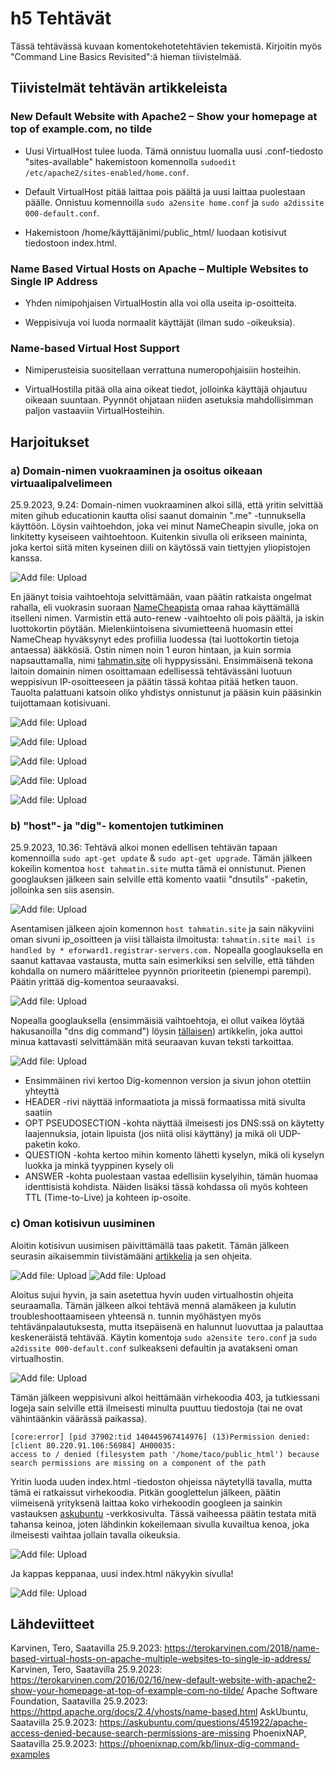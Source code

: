 # h5 Tehtävät

Tässä tehtävässä kuvaan komentokehotetehtävien tekemistä. Kirjoitin myös "Command Line Basics Revisited":ä hieman tiivistelmää.

## Tiivistelmät tehtävän artikkeleista

### New Default Website with Apache2 – Show your homepage at top of example.com, no tilde

- Uusi VirtualHost tulee luoda. Tämä onnistuu luomalla uusi .conf-tiedosto "sites-available" hakemistoon komennolla  `sudoedit /etc/apache2/sites-enabled/home.conf`.

- Default VirtualHost pitää laittaa pois päältä ja uusi laittaa puolestaan päälle. Onnistuu komennoilla `sudo a2ensite home.conf` ja `sudo a2dissite 000-default.conf`.

- Hakemistoon /home/käyttäjänimi/public_html/ luodaan kotisivut tiedostoon index.html.


### Name Based Virtual Hosts on Apache – Multiple Websites to Single IP Address

- Yhden nimipohjaisen VirtualHostin alla voi olla useita ip-osoitteita.
  
- Weppisivuja voi luoda normaalit käyttäjät (ilman sudo -oikeuksia).


### Name-based Virtual Host Support

- Nimiperusteisia suositellaan verrattuna numeropohjaisiin hosteihin.

- VirtualHostilla pitää olla aina oikeat tiedot, jolloinka käyttäjä ohjautuu oikeaan suuntaan. Pyynnöt ohjataan niiden asetuksia mahdollisimman paljon vastaaviin VirtualHosteihin.



## Harjoitukset

### a) Domain-nimen vuokraaminen ja osoitus oikeaan virtuaalipalvelimeen

25.9.2023, 9.24:
Domain-nimen vuokraaminen alkoi sillä, että yritin selvittää miten gihub educationin kautta olisi saanut domainin ".me" -tunnuksella käyttöön. Löysin vaihtoehdon, joka vei minut NameCheapin sivulle, joka on linkitetty kyseiseen 
vaihtoehtoon. Kuitenkin sivulla oli erikseen maininta, joka kertoi siitä miten kyseinen diili on käytössä vain tiettyjen yliopistojen kanssa.
    

![Add file: Upload](aBonusFuck.png)



En jäänyt toisia vaihtoehtoja selvittämään, vaan päätin ratkaista ongelmat rahalla, eli vuokrasin suoraan [NameCheapista](https://www.namecheap.com/) omaa rahaa käyttämällä itselleni nimen. Varmistin että auto-renew -vaihtoehto oli pois päältä, ja iskin 
luottokortin pöytään. Mielenkiintoisena sivumietteenä huomasin ettei NameCheap hyväksynyt edes profiilia luodessa (tai luottokortin tietoja antaessa) ääkkösiä. Ostin nimen noin 1 euron hintaan, ja kuin sormia napsauttamalla, 
nimi [tahmatin.site](http://www.tahmatin.site) oli hyppysissäni. Ensimmäisenä tekona laitoin domainin nimen osoittamaan edellisessä tehtävässäni luotuun weppisivun IP-osoitteeseen ja päätin tässä kohtaa pitää hetken tauon. Tauolta palattuani katsoin oliko 
yhdistys onnistunut ja pääsin kuin pääsinkin tuijottamaan kotisivuani.


![Add file: Upload](a2Hmm.png)

![Add file: Upload](a3Ostotapahtuma.png)

![Add file: Upload](a4SiinäOn.png)

![Add file: Upload](a5DNSKunnossa.png)

![Add file: Upload](a6Toimii.png)




### b) "host"- ja "dig"- komentojen tutkiminen

25.9.2023, 10.36:
Tehtävä alkoi monen edellisen tehtävän tapaan komennoilla `sudo apt-get update` & `sudo apt-get upgrade`. Tämän jälkeen kokeilin komentoa `host tahmatin.site` mutta tämä ei onnistunut. Pienen googlauksen jälkeen sain selville että komento vaatii 
"dnsutils" -paketin, jolloinka sen siis asensin. 

![Add file: Upload](b1Utils.png)

Asentamisen jälkeen ajoin komennon `host tahmatin.site` ja sain näkyviini oman sivuni ip_osoitteen ja viisi tällaista ilmoitusta: `tahmatin.site mail is handled by * eforward1.registrar-servers.com.` Nopealla googlauksella en saanut kattavaa vastausta,
mutta sain esimerkiksi sen selville, että tähden kohdalla on numero määrittelee pyynnön prioriteetin (pienempi parempi). Päätin yrittää dig-komentoa seuraavaksi.

![Add file: Upload](b2Host.png)


Nopealla googlauksella (ensimmäisiä vaihtoehtoja, ei ollut vaikea löytää hakusanoilla "dns dig command")  löysin [tällaisen](https://phoenixnap.com/kb/linux-dig-command-examples)) artikkelin, joka auttoi minua kattavasti selvittämään mitä 
seuraavan kuvan teksti tarkoittaa. 

![Add file: Upload](b3Dig.png)

- Ensimmäinen rivi kertoo Dig-komennon version ja sivun johon otettiin yhteyttä
- HEADER -rivi näyttää informaatiota ja missä formaatissa mitä sivulta saatiin
- OPT PSEUDOSECTION -kohta näyttää ilmeisesti jos DNS:ssä on käytetty laajennuksia, jotain lipuista (jos niitä olisi käyttäny) ja mikä oli UDP-paketin koko.
- QUESTION -kohta kertoo mihin komento lähetti kyselyn, mikä oli kyselyn luokka ja minkä tyyppinen kysely oli
- ANSWER -kohta puolestaan vastaa edellisiin kyselyihin, tämän huomaa identtisistä kohdista. Näiden lisäksi tässä kohdassa oli myös kohteen TTL (Time-to-Live) ja kohteen ip-osoite. 



### c) Oman kotisivun uusiminen

Aloitin kotisivun uusimisen päivittämällä taas paketit. Tämän jälkeen seurasin aikaisemmin tiivistämääni [artikkelia](https://terokarvinen.com/2016/02/16/new-default-website-with-apache2-show-your-homepage-at-top-of-example-com-no-tilde/) ja sen ohjeita.

![Add file: Upload](c1Localhost.png)
![Add file: Upload](c2Aloitus.png)

Aloitus sujui hyvin, ja sain asetettua hyvin uuden virtualhostin ohjeita seuraamalla. Tämän jälkeen alkoi tehtävä mennä alamäkeen ja kulutin troubleshoottaamiseen yhteensä n. tunnin myöhästyen myös tehtävänpalautuksesta, mutta itsepäisenä en halunnut
luovuttaa ja palauttaa keskeneräistä tehtävää. Käytin komentoja `sudo a2ensite tero.conf` ja `sudo a2dissite 000-default.conf` sulkeakseni defaultin ja avatakseni oman virtualhostin. 

![Add file: Upload](c3Perskele.png)

Tämän jälkeen weppisivuni alkoi heittämään virhekoodia 403, ja tutkiessani logeja sain selville että ilmeisesti minulta puuttuu tiedostoja (tai ne ovat vähintäänkin väärässä paikassa).

    [core:error] [pid 37902:tid 140445967414976] (13)Permission denied: [client 80.220.91.106:56984] AH00035: 
    access to / denied (filesystem path '/home/taco/public_html') because search permissions are missing on a component of the path

Yritin luoda uuden index.html -tiedoston ohjeissa näytetyllä tavalla, mutta tämä ei ratkaissut virhekoodia. Pitkän googlettelun jälkeen, päätin viimeisenä yrityksenä laittaa koko virhekoodin googleen ja sainkin vastauksen 
[askubuntu](https://askubuntu.com/questions/451922/apache-access-denied-because-search-permissions-are-missing) -verkkosivulta. Tässä vaiheessa päätin testata mitä tahansa keinoa, joten lähdinkin kokeilemaan sivulla kuvailtua kenoa, joka ilmeisesti
vaihtaa jollain tavalla oikeuksia. 

![Add file: Upload](c4Toimiiko.png)

Ja kappas keppanaa, uusi index.html näkyykin sivulla!

![Add file: Upload](c5ToimiiToki.png)

## Lähdeviitteet

Karvinen, Tero, Saatavilla 25.9.2023: https://terokarvinen.com/2018/name-based-virtual-hosts-on-apache-multiple-websites-to-single-ip-address/
Karvinen, Tero, Saatavilla 25.9.2023: https://terokarvinen.com/2016/02/16/new-default-website-with-apache2-show-your-homepage-at-top-of-example-com-no-tilde/
Apache Software Foundation, Saatavilla 25.9.2023: https://httpd.apache.org/docs/2.4/vhosts/name-based.html
AskUbuntu, Saatavilla 25.9.2023: https://askubuntu.com/questions/451922/apache-access-denied-because-search-permissions-are-missing
PhoenixNAP, Saatavilla 25.9.2023: https://phoenixnap.com/kb/linux-dig-command-examples
